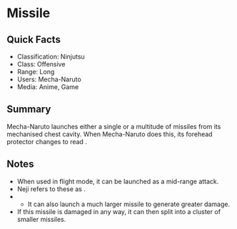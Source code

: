 # Missile

## Quick Facts
- Classification: Ninjutsu
- Class: Offensive
- Range: Long
- Users: Mecha-Naruto
- Media: Anime, Game

## Summary
Mecha-Naruto launches either a single or a multitude of missiles from its mechanised chest cavity. When Mecha-Naruto does this, its forehead protector changes to read .

## Notes
- When used in flight mode, it can be launched as a mid-range attack.
- Neji refers to these as .
- * It can also launch a much larger missile to generate greater damage.
- If this missile is damaged in any way, it can then split into a cluster of smaller missiles.
